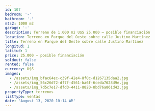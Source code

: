 ```yaml
---
id: 107
bedroom: '-'
bathroom: '-'
mts2: 1000 m2
garage: '-'
description: Terreno de 1.000 m2 U$S 25.000 – posible financiación
location: Terreno en Parque del Oeste sobre calle Justino Martínez
title: Terreno en Parque del Oeste sobre calle Justino Martínez
longitud: 1
latitud: 1
price: 25.000 – posible financiación
soldout: false
rented: false
currency: U$S
images:
  - /assets/img_bfac64ec-c39f-42e4-8f0c-d1267135daa2.jpg
  - /assets/img_56c26d72-df7f-4561-ba6f-6ceda7628d9e.jpg
  - /assets/img_7d5c7e17-dfd3-4411-8820-8bd76a861d42.jpg
propertyType: terrenos
listType: ventas
date: 'August 13, 2020 10:14 AM'
---
```


